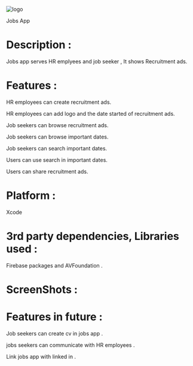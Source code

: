 


![logo](https://user-images.githubusercontent.com/92252816/150367972-a6201891-45f6-4b5b-b43c-5d7107d0c124.jpg)



Jobs App 


# Description :

Jobs app serves HR emplyees and job seeker , It shows Recruitment ads.

# Features :

HR employees can create recruitment ads.

HR employees can add logo and the date started of recruitment ads.

Job seekers can browse recruitment ads.

Job seekers can browse important dates.

Job seekers can search important dates.

Users can use search in important dates.

Users can share recruitment ads.

# Platform :

Xcode 

# 3rd party dependencies, Libraries used :

Firebase packages and AVFoundation .

# ScreenShots :


# Features in future :

Job seekers can create cv in jobs app .

jobs seekers can communicate with HR employees .

Link jobs app with linked in .


